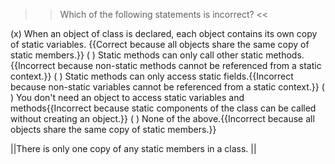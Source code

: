 >>Which of the following statements is incorrect? <<

(x) When an object of class is declared, each object contains its own copy of static variables. {{Correct because all objects share the same copy of static members.}}
( ) Static methods can only call other static methods.{{Incorrect because non-static methods cannot be referenced from a static context.}}
( ) Static methods can only access static fields.{{Incorrect because non-static variables cannot be referenced from a static context.}}
( ) You don't need an object to access static variables and methods{{Incorrect because static components of the class can be called without creating an object.}}
( ) None of the above.{{Incorrect because all objects share the same copy of static members.}}

||There is only one copy of any static members in a class. ||
